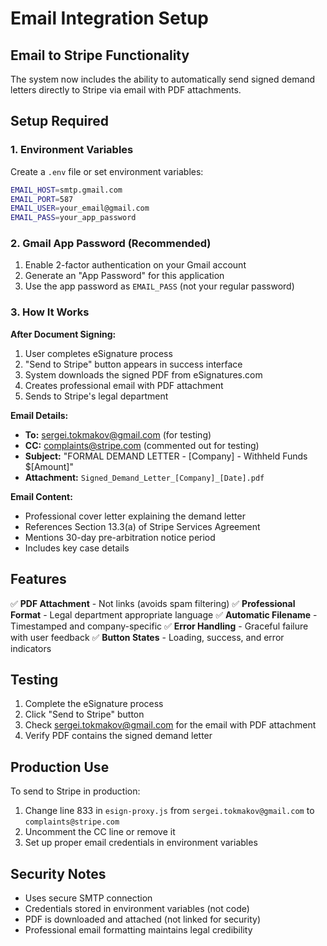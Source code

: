 # Email Integration Setup

## Email to Stripe Functionality

The system now includes the ability to automatically send signed demand letters directly to Stripe via email with PDF attachments.

## Setup Required

### 1. Environment Variables
Create a `.env` file or set environment variables:

```bash
EMAIL_HOST=smtp.gmail.com
EMAIL_PORT=587
EMAIL_USER=your_email@gmail.com
EMAIL_PASS=your_app_password
```

### 2. Gmail App Password (Recommended)
1. Enable 2-factor authentication on your Gmail account
2. Generate an "App Password" for this application
3. Use the app password as `EMAIL_PASS` (not your regular password)

### 3. How It Works

**After Document Signing:**
1. User completes eSignature process
2. "Send to Stripe" button appears in success interface
3. System downloads the signed PDF from eSignatures.com
4. Creates professional email with PDF attachment
5. Sends to Stripe's legal department

**Email Details:**
- **To:** sergei.tokmakov@gmail.com (for testing)
- **CC:** complaints@stripe.com (commented out for testing)
- **Subject:** "FORMAL DEMAND LETTER - [Company] - Withheld Funds $[Amount]"
- **Attachment:** `Signed_Demand_Letter_[Company]_[Date].pdf`

**Email Content:**
- Professional cover letter explaining the demand letter
- References Section 13.3(a) of Stripe Services Agreement
- Mentions 30-day pre-arbitration notice period
- Includes key case details

## Features

✅ **PDF Attachment** - Not links (avoids spam filtering)
✅ **Professional Format** - Legal department appropriate language
✅ **Automatic Filename** - Timestamped and company-specific
✅ **Error Handling** - Graceful failure with user feedback
✅ **Button States** - Loading, success, and error indicators

## Testing

1. Complete the eSignature process
2. Click "Send to Stripe" button
3. Check sergei.tokmakov@gmail.com for the email with PDF attachment
4. Verify PDF contains the signed demand letter

## Production Use

To send to Stripe in production:
1. Change line 833 in `esign-proxy.js` from `sergei.tokmakov@gmail.com` to `complaints@stripe.com`
2. Uncomment the CC line or remove it
3. Set up proper email credentials in environment variables

## Security Notes

- Uses secure SMTP connection
- Credentials stored in environment variables (not code)
- PDF is downloaded and attached (not linked for security)
- Professional email formatting maintains legal credibility